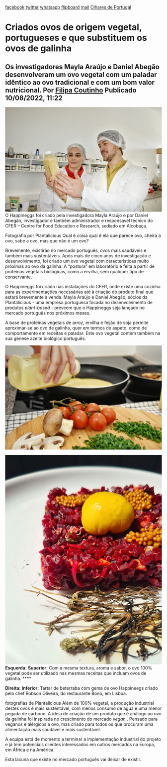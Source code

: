 [facebook](https://www.facebook.com/sharer/sharer.php?u=https%3A%2F%2Fwww.natgeo.pt%2Fciencia%2F2022%2F08%2Fcriados-ovos-de-origem-vegetal-portugueses-e-que-substituem-os-ovos-de-galinha) [twitter](https://twitter.com/share?url=https%3A%2F%2Fwww.natgeo.pt%2Fciencia%2F2022%2F08%2Fcriados-ovos-de-origem-vegetal-portugueses-e-que-substituem-os-ovos-de-galinha&via=natgeo&text=Criados%20ovos%20de%20origem%20vegetal%2C%20portugueses%20e%20que%20substituem%20os%20ovos%20de%20galinha) [whatsapp](https://web.whatsapp.com/send?text=https%3A%2F%2Fwww.natgeo.pt%2Fciencia%2F2022%2F08%2Fcriados-ovos-de-origem-vegetal-portugueses-e-que-substituem-os-ovos-de-galinha) [flipboard](https://share.flipboard.com/bookmarklet/popout?v=2&title=Criados%20ovos%20de%20origem%20vegetal%2C%20portugueses%20e%20que%20substituem%20os%20ovos%20de%20galinha&url=https%3A%2F%2Fwww.natgeo.pt%2Fciencia%2F2022%2F08%2Fcriados-ovos-de-origem-vegetal-portugueses-e-que-substituem-os-ovos-de-galinha) [mail](mailto:?subject=NatGeo&body=https%3A%2F%2Fwww.natgeo.pt%2Fciencia%2F2022%2F08%2Fcriados-ovos-de-origem-vegetal-portugueses-e-que-substituem-os-ovos-de-galinha%20-%20Criados%20ovos%20de%20origem%20vegetal%2C%20portugueses%20e%20que%20substituem%20os%20ovos%20de%20galinha) [Olhares de Portugal](https://www.natgeo.pt/olhares-de-portugal) 
# Criados ovos de origem vegetal, portugueses e que substituem os ovos de galinha 
## Os investigadores Mayla Araújo e Daniel Abegão desenvolveram um ovo vegetal com um paladar idêntico ao ovo tradicional e com um bom valor nutricional. Por [Filipa Coutinho](https://www.natgeo.pt/autor/filipa-coutinho) Publicado 10/08/2022, 11:22 
![Equipa do Happineggs ](img/files_styles_image_00_public_dsc01_0.jpeg)
O Happineggs foi criado pela investigadora Mayla Araújo e por Daniel Abegão, investigador e também administrador e responsável técnico do CFER – Centre for Food Education e Research, sediado em Alcobaça. 

Fotografia por Plantalicious Qual é coisa qual é ela que parece ovo, cheira a ovo, sabe a ovo, mas que não é um ovo? 

Brevemente, existirão no mercado português, ovos mais saudáveis e também mais sustentáveis. Após mais de cinco anos de investigação e desenvolvimento, foi criado um ovo vegetal com características muito próximas ao ovo da galinha. A “postura” em laboratório é feita a partir de proteínas vegetais biológicas, como a ervilha, sem qualquer tipo de conservante. 

O Happineggs foi criado nas instalações do CFER, onde existe uma cozinha para as experimentações necessárias até à criação do produto final que estará brevemente à venda. Mayla Araújo e Daniel Abegão, sócios da Plantalicious - uma empresa portuguesa focada no desenvolvimento de produtos _plant-based -_ preveem que o Happineggs seja lançado no mercado português nos próximos meses. 

A base de proteínas vegetais de arroz, ervilha e feijão de soja permite aproximar-se ao ovo de galinha, quer em termos de aspeto, como de comportamento em receitas e paladar. Este ovo vegetal contém também na sua génese azeite biológico português. 

![Happineggs](img/files_styles_image_00_public_dsc0_01_custom.jpeg)

![Tartar de beterraba com gema de ovo Happineegs](img/files_styles_image_00_public_tartar_de_beterraba_com_gema_de_ovo_vegetal_preparada_como_o_ovo_vegetal_pelo_chef_robson_oliveira_foto_gabrielle_muniz.jpeg)
**Esquerda:** **Superior:** Com a mesma textura, aroma e sabor, o ovo 100% vegetal pode ser utilizado nas mesmas receitas que incluam ovos de galinha. **** 

**Direita:** **Inferior:** Tartar de beterraba com gema de ovo Happineegs criado pelo chef Robson Oliveira, do restaurante Bono, em Lisboa. 

fotografias de Plantalicious Além de 100% vegetal, a produção industrial destes ovos é mais sustentável, com menos consumo de água e uma menor pegada de carbono. A ideia de criação de um produto que é análogo ao ovo da galinha foi inspirada no crescimento do mercado _vegan_ . Pensado para veganos e alérgicos a ovo, mas criado para todos os que procuram uma alimentação mais saudável e mais sustentável. 

A equipa está de momento a terminar a implementação industrial do projeto e já tem potenciais clientes interessados em outros mercados na Europa, em África e na América. 

Esta lacuna que existe no mercado português vai deixar de existir. 

